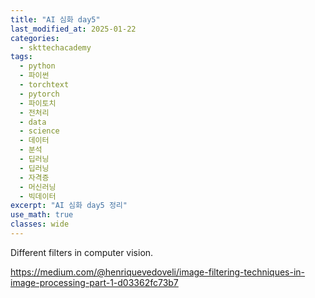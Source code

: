 ```yaml
---
title: "AI 심화 day5"
last_modified_at: 2025-01-22
categories:
  - skttechacademy
tags:
  - python
  - 파이썬
  - torchtext
  - pytorch
  - 파이토치
  - 전처리
  - data
  - science
  - 데이터
  - 분석
  - 딥러닝
  - 딥러닝
  - 자격증
  - 머신러닝
  - 빅데이터
excerpt: "AI 심화 day5 정리"
use_math: true
classes: wide
---
```



Different filters in computer vision.

<https://medium.com/@henriquevedoveli/image-filtering-techniques-in-image-processing-part-1-d03362fc73b7>
